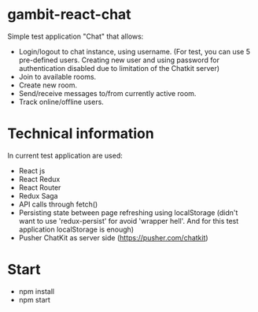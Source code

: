 # gambit-react-chat
Simple test application "Chat" that allows:
- Login/logout to chat instance, using username. (For test, you can use 5 pre-defined users. Creating new user and using password for authentication disabled due to limitation of the Chatkit server)
- Join to available rooms.
- Create new room.
- Send/receive messages to/from currently active room.
- Track online/offline users.

# Technical information
In current test application are used:
- React js
- React Redux
- React Router
- Redux Saga
- API calls through fetch()
- Persisting state between page refreshing using localStorage (didn't want to use 'redux-persist' for avoid 'wrapper hell'. And for this test application localStorage is enough)
- Pusher ChatKit as server side (https://pusher.com/chatkit)

# Start

- npm install
- npm start

